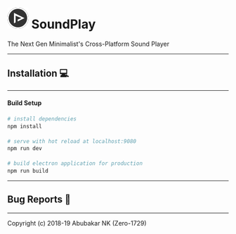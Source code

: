 # ![](static/icons/icon_48x48.png) SoundPlay

The Next Gen Minimalist's Cross-Platform Sound Player

---

## Installation :computer:

---

#### Build Setup

``` bash
# install dependencies
npm install

# serve with hot reload at localhost:9080
npm run dev

# build electron application for production
npm run build
```
---

## Bug Reports :bug:

---

Copyright (c) 2018-19 Abubakar NK (Zero-1729)
